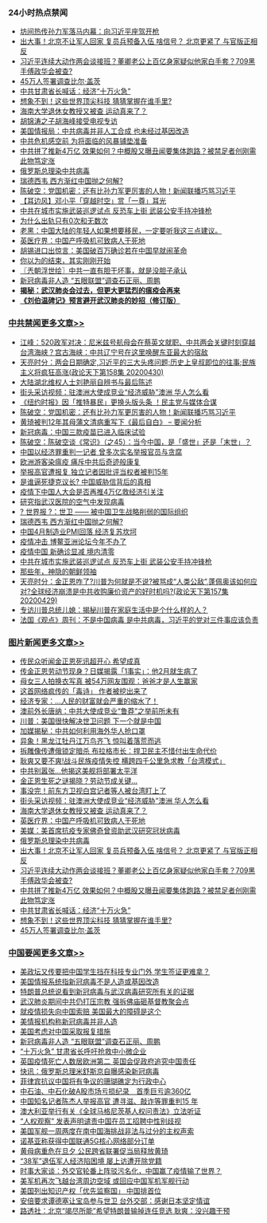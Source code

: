 <div class="catlist">
<h3>24小时热点禁闻</h3>
<ul>
<li><a href="https://github.com/fqnews/bnews/blob/master/comments/20200430/1321507.md">坊间热传孙力军落马内幕：向习近平座驾开枪</a></li>
<li><a href="https://github.com/fqnews/bnews/blob/master/topimagenews/20200430/1321531.md">出大事！北京不让军人回家 复员兵预备入伍 啥信号？ 北京更紧了 与官版正相反</a></li>
<li><a href="https://github.com/fqnews/bnews/blob/master/topimagenews/20200430/1321474.md">习近平连续大动作两会谈接班？董卿老公上百亿身家疑似他家白手套？709黑手傅政华会被查?</a></li>
<li><a href="https://github.com/fqnews/bnews/blob/master/topimagenews/20200430/1321426.md">45万人签署调查比尔·盖茨</a></li>
<li><a href="https://github.com/fqnews/bnews/blob/master/topimagenews/20200430/1321430.md">中共甘肃省长喊话：经济“十万火急”</a></li>
<li><a href="https://github.com/fqnews/bnews/blob/master/topimagenews/20200430/1321429.md">想象不到！这些世界顶尖科技 猜猜掌握在谁手里?</a></li>
<li><a href="https://github.com/fqnews/bnews/blob/master/topimagenews/20200501/1321684.md">海南大学退休女教授又被查 运动真来了？</a></li>
<li><a href="https://github.com/fqnews/bnews/blob/master/baitai/20200430/1321482.md">胡锦涛之子胡海峰接受电视专访</a></li>
<li><a href="https://github.com/fqnews/bnews/blob/master/comments/20200501/1321693.md">美国情报局：中共病毒并非人工合成 也未经过基因改造</a></li>
<li><a href="https://github.com/fqnews/bnews/blob/master/baitai/20200430/1321564.md">中共危机感空前 为将面临的风暴铺垫准备</a></li>
<li><a href="https://github.com/fqnews/bnews/blob/master/topimagenews/20200430/1321445.md">中共拼了推新4万亿 效果如何？中概股又曝丑闻要集体跑路？被禁足者创刚需 此物笃定涨</a></li>
<li><a href="https://github.com/fqnews/bnews/blob/master/topimagenews/20200501/1321667.md">俄罗斯总理染中共病毒</a></li>
<li><a href="https://github.com/fqnews/bnews/blob/master/cbnews/20200430/1321487.md">瑞德西韦 西方渐红中国抛之何解?</a></li>
<li><a href="https://github.com/fqnews/bnews/blob/master/cbnews/20200501/1321698.md">陈破空：党国机密：还有比孙力军更厉害的人物！新闻联播巧骂习近平 </a></li>
<li><a href="https://github.com/fqnews/bnews/blob/master/headline/20200430/1321494.md">【耳边风】邓小平「穿越时空」赏「一尊」耳光</a></li>
<li><a href="https://github.com/fqnews/bnews/blob/master/cbnews/20200430/1321431.md">中共在城市实施武装巡逻试点 反恐车上街 武装公安手持冲锋枪</a></li>
<li><a href="https://github.com/fqnews/bnews/blob/master/lifebaike/20200501/1321677.md">为什么出轨只有0次和无数次</a></li>
<li><a href="https://github.com/fqnews/bnews/blob/master/bannedvideo/20200501/1321721.md">老黑：中国大陆的年轻人如果想要移民，一定要听我这三点建议。 </a></li>
<li><a href="https://github.com/fqnews/bnews/blob/master/topimagenews/20200501/1321683.md">英医疗界：中国产呼吸机可致病人于死地</a></li>
<li><a href="https://github.com/fqnews/bnews/blob/master/worldnews/usa/20200430/1321459.md">胡锡进口出惊言：美国破百万确诊若在中国早就闹革命</a></li>
<li><a href="https://github.com/fqnews/bnews/blob/master/lifebaike/20200501/1321675.md">你以为的结束，其实刚刚开始</a></li>
<li><a href="https://github.com/fqnews/bnews/blob/master/ssgc/20200501/1321681.md">〖兲朝浮世绘〗中共一直有胆干坏事，就是没胆子承认</a></li>
<li><a href="https://github.com/fqnews/bnews/blob/master/headline/20200501/1321673.md">新冠病毒非人造   “五眼联盟”调查石正丽、周鹏</a></li>
<li><b><a href="https://github.com/fqnews/bnews/blob/master/comments/20200211/1275071.md" target="_blank">揭秘：武汉肺炎会过去，但更大更猛烈的瘟疫会再来</a></b></li>
<li><b><a href="https://github.com/fqnews/bnews/blob/master/comments/20200207/1272816.md" target="_blank">《刘伯温碑记》预言避开武汉肺炎的妙招（修订版）</a></b></li>
</ul>
</div>

<div class="catlist">
<h3><a href="https://github.com/fqnews/bnews/blob/master/cbnews/" target="_blank">中共禁闻</a><span><a href="https://github.com/fqnews/bnews/blob/master/cbnews/" target="_blank" rel="nofollow">更多文章>></a></span></h3>
<ul>
<li><a href="https://github.com/fqnews/bnews/blob/master/cbnews/20200501/1321823.md" target="_blank">江峰：520政军对决：尼米兹号航母会在蔡英文就职、中共两会关键时刻穿越台湾海峡？宫古海峡：中共辽宁号在这里唤醒东亚最大的宿敌</a></li>
<li><a href="https://github.com/fqnews/bnews/blob/master/cbnews/20200501/1321816.md" target="_blank">天亮时分：两会日期确定,习近平的三大头疼问题;历史上皇叔即位的往事;民族主义将疯狂高涨(政论天下第158集 20200430)</a></li>
<li><a href="https://github.com/fqnews/bnews/blob/master/cbnews/20200501/1321741.md" target="_blank">大陆湖北维权人士刘艳丽自辨书与最后陈述</a></li>
<li><a href="https://github.com/fqnews/bnews/blob/master/topimagenews/20200501/1313848.md" target="_blank">街头采访视频：驻澳洲大使成竞业“经济威胁”澳洲 华人怎么看</a></li>
<li><a href="https://github.com/fqnews/bnews/blob/master/cbnews/20200501/1319565.md" target="_blank">《纽约时报》因「推特暴民」更换头版头条 ！民主党与媒体合谋</a></li>
<li><a href="https://github.com/fqnews/bnews/blob/master/cbnews/20200501/1321698.md" target="_blank">陈破空：党国机密：还有比孙力军更厉害的人物！新闻联播巧骂习近平</a></li>
<li><a href="https://github.com/fqnews/bnews/blob/master/cbnews/20200501/1321689.md" target="_blank">黄琦被判12年其母蒲文清病重写下《最后自白》 &#8211; 要闻分析</a></li>
<li><a href="https://github.com/fqnews/bnews/blob/master/cbnews/20200501/1321686.md" target="_blank">新冠病毒：中国三款疫苗已进入临床试验</a></li>
<li><a href="https://github.com/fqnews/bnews/blob/master/cbnews/20200430/1321614.md" target="_blank">陈破空：陈破空谈《常识》（之45）：当今中国，是「盛世」还是「末世」？</a></li>
<li><a href="https://github.com/fqnews/bnews/blob/master/cbnews/20200430/1321605.md" target="_blank">中国以经济罪重判一记者 曾多次实名举报官员与贪腐</a></li>
<li><a href="https://github.com/fqnews/bnews/blob/master/cbnews/20200430/1321407.md" target="_blank">欧洲游客染瘟疫 痛斥中共后奇迹般康复</a></li>
<li><a href="https://github.com/fqnews/bnews/blob/master/cbnews/20200430/1321575.md" target="_blank">举报高官遭报复 独立记者因批评当权者被判15年</a></li>
<li><a href="https://github.com/fqnews/bnews/blob/master/cbnews/20200430/1321569.md" target="_blank">是谁逼死捷克议长? 中国威胁信背后的真相</a></li>
<li><a href="https://github.com/fqnews/bnews/blob/master/cbnews/20200430/1321565.md" target="_blank">疫情下中国人大会是否再推4万亿救经济引关注</a></li>
<li><a href="https://github.com/fqnews/bnews/blob/master/cbnews/20200430/1321559.md" target="_blank">研究指武汉医院的空气中发现病毒</a></li>
<li><a href="https://github.com/fqnews/bnews/blob/master/cbnews/20200430/1321558.md" target="_blank">? 世界报 ?：世卫 —— 被中国卫生战略削弱的国际组织</a></li>
<li><a href="https://github.com/fqnews/bnews/blob/master/cbnews/20200430/1321487.md" target="_blank">瑞德西韦 西方渐红中国抛之何解?</a></li>
<li><a href="https://github.com/fqnews/bnews/blob/master/cbnews/20200430/1321460.md" target="_blank">中国4月制造业PMI回落 经济复苏坎坷</a></li>
<li><a href="https://github.com/fqnews/bnews/blob/master/cbnews/20200430/1321444.md" target="_blank">疫情冲击 博鳌亚洲论坛今年不办了</a></li>
<li><a href="https://github.com/fqnews/bnews/blob/master/cbnews/20200430/1321443.md" target="_blank">疫情中国 新确诊显减 境内清零</a></li>
<li><a href="https://github.com/fqnews/bnews/blob/master/cbnews/20200430/1321431.md" target="_blank">中共在城市实施武装巡逻试点 反恐车上街 武装公安手持冲锋枪</a></li>
<li><a href="https://github.com/fqnews/bnews/blob/master/cbnews/20200430/1321333.md" target="_blank">那些年，神隐的朝鲜领袖</a></li>
<li><a href="https://github.com/fqnews/bnews/blob/master/cbnews/20200430/1321310.md" target="_blank">天亮时分：金正恩咋了?川普为何就是不说?被骂成“人类公敌”,蓬佩奥该如何应对?全球经济崩溃是中共收购廉价资产的好时机吗?(政论天下第157集 20200429)</a></li>
<li><a href="https://github.com/fqnews/bnews/blob/master/cbnews/20200430/1319563.md" target="_blank">专访川普总统儿媳：揭秘川普在家庭生活中是个什么样的人？</a></li>
<li><a href="https://github.com/fqnews/bnews/blob/master/cbnews/20200430/1321267.md" target="_blank">法国《观点》周刊：不是中国病毒 是中共病毒，习近平的党对三件事应该负责</a></li>

</ul>
</div>
<div class="catlist">
<h3><a href="https://github.com/fqnews/bnews/blob/master/topimagenews/" target="_blank">图片新闻</a><span><a href="https://github.com/fqnews/bnews/blob/master/topimagenews/" target="_blank" rel="nofollow">更多文章>></a></span></h3>
<ul>
<li><a href="https://github.com/fqnews/bnews/blob/master/topimagenews/20200501/1321839.md" target="_blank">传民众听闻金正恩死讯超开心 希望成真</a></li>
<li><a href="https://github.com/fqnews/bnews/blob/master/topimagenews/20200501/1321837.md" target="_blank">传金正恩劳动节现身？日媒揭露「1事实」：他2月就生病了</a></li>
<li><a href="https://github.com/fqnews/bnews/blob/master/topimagenews/20200501/1321833.md" target="_blank">母女三人拍换衣写真 被54万网友围观：爸爸才是人生赢家</a></li>
<li><a href="https://github.com/fqnews/bnews/blob/master/topimagenews/20200501/1321822.md" target="_blank">这首网络疯传的「毒诗」 作者被挖出来了</a></li>
<li><a href="https://github.com/fqnews/bnews/blob/master/topimagenews/20200501/1321818.md" target="_blank">经济专家：&#8230;人民的财富就会严重的缩水了！</a></li>
<li><a href="https://github.com/fqnews/bnews/blob/master/topimagenews/20200501/1321806.md" target="_blank">澳前外长唐纳：中共大使成竞业“鲁莽”之举前所未有</a></li>
<li><a href="https://github.com/fqnews/bnews/blob/master/topimagenews/20200501/1321800.md" target="_blank">川普：美国很快解决世卫问题 下一个就是中国</a></li>
<li><a href="https://github.com/fqnews/bnews/blob/master/topimagenews/20200501/1321799.md" target="_blank">加媒揭秘：中共如何利用海外华人抢口罩</a></li>
<li><a href="https://github.com/fqnews/bnews/blob/master/topimagenews/20200501/1321791.md" target="_blank">异象！黑龙江牡丹江万鸟齐飞 惊叫着落荒而逃</a></li>
<li><a href="https://github.com/fqnews/bnews/blob/master/topimagenews/20200501/1321773.md" target="_blank">拆雕像传遭俄锁定暗杀 布拉格市长：捍卫民主不惜付出生命代价</a></li>
<li><a href="https://github.com/fqnews/bnews/blob/master/topimagenews/20200501/1321769.md" target="_blank">耿爽又要不爽!战斗民族疫情失控 横跨四千公里急求教「台湾模式」</a></li>
<li><a href="https://github.com/fqnews/bnews/blob/master/topimagenews/20200501/1321761.md" target="_blank">中共别嚣张…他揭这美舰将部署太平洋</a></li>
<li><a href="https://github.com/fqnews/bnews/blob/master/topimagenews/20200501/1321760.md" target="_blank">金正恩生死之谜揭晓？劳动节成关键…</a></li>
<li><a href="https://github.com/fqnews/bnews/blob/master/topimagenews/20200501/1321759.md" target="_blank">事没完！前东方卫视白宫记者等人被台湾盯上了</a></li>
<li><a href="https://github.com/fqnews/bnews/blob/master/topimagenews/20200501/1313848.md" target="_blank">街头采访视频：驻澳洲大使成竞业“经济威胁”澳洲 华人怎么看</a></li>
<li><a href="https://github.com/fqnews/bnews/blob/master/topimagenews/20200501/1321684.md" target="_blank">海南大学退休女教授又被查 运动真来了？</a></li>
<li><a href="https://github.com/fqnews/bnews/blob/master/topimagenews/20200501/1321683.md" target="_blank">英医疗界：中国产呼吸机可致病人于死地</a></li>
<li><a href="https://github.com/fqnews/bnews/blob/master/topimagenews/20200501/1321678.md" target="_blank">美媒：美首席抗疫专家佛奇曾资助武汉研究冠状病毒</a></li>
<li><a href="https://github.com/fqnews/bnews/blob/master/topimagenews/20200501/1321667.md" target="_blank">俄罗斯总理染中共病毒</a></li>
<li><a href="https://github.com/fqnews/bnews/blob/master/topimagenews/20200430/1321531.md" target="_blank">出大事！北京不让军人回家 复员兵预备入伍 啥信号？ 北京更紧了 与官版正相反</a></li>
<li><a href="https://github.com/fqnews/bnews/blob/master/topimagenews/20200430/1321474.md" target="_blank">习近平连续大动作两会谈接班？董卿老公上百亿身家疑似他家白手套？709黑手傅政华会被查?</a></li>
<li><a href="https://github.com/fqnews/bnews/blob/master/topimagenews/20200430/1321445.md" target="_blank">中共拼了推新4万亿 效果如何？中概股又曝丑闻要集体跑路？被禁足者创刚需 此物笃定涨</a></li>
<li><a href="https://github.com/fqnews/bnews/blob/master/topimagenews/20200430/1321430.md" target="_blank">中共甘肃省长喊话：经济“十万火急”</a></li>
<li><a href="https://github.com/fqnews/bnews/blob/master/topimagenews/20200430/1321429.md" target="_blank">想象不到！这些世界顶尖科技 猜猜掌握在谁手里?</a></li>
<li><a href="https://github.com/fqnews/bnews/blob/master/topimagenews/20200430/1321426.md" target="_blank">45万人签署调查比尔·盖茨</a></li>

</ul>
</div>
<div class="catlist">
<h3><a href="https://github.com/fqnews/bnews/blob/master/headline/" target="_blank">中国要闻</a><span><a href="https://github.com/fqnews/bnews/blob/master/headline/" target="_blank" rel="nofollow">更多文章>></a></span></h3>
<ul>
<li><a href="https://github.com/fqnews/bnews/blob/master/headline/20200501/1321840.md" target="_blank">美政坛又传要把中国学生挡在科技专业门外 学生签证更难拿？</a></li>
<li><a href="https://github.com/fqnews/bnews/blob/master/headline/20200501/1321770.md" target="_blank">美国情报系统指新冠病毒不是人造或基因改造</a></li>
<li><a href="https://github.com/fqnews/bnews/blob/master/headline/20200501/1321737.md" target="_blank">特朗普总统说看到新冠病毒与武汉病毒研究所有关的证据</a></li>
<li><a href="https://github.com/fqnews/bnews/blob/master/headline/20200501/1321727.md" target="_blank">武汉肺炎期间中共仍打压宗教 强拆佛庙砸基督教聚会点</a></li>
<li><a href="https://github.com/fqnews/bnews/blob/master/headline/20200501/1321691.md" target="_blank">就疫情损失向中国索赔   美国最大的障碍是这个</a></li>
<li><a href="https://github.com/fqnews/bnews/blob/master/headline/20200501/1321685.md" target="_blank">美情报机构称新冠病毒并非人造</a></li>
<li><a href="https://github.com/fqnews/bnews/blob/master/headline/20200501/1321680.md" target="_blank">美国考虑对中国采取报复措施</a></li>
<li><a href="https://github.com/fqnews/bnews/blob/master/headline/20200501/1321673.md" target="_blank">新冠病毒非人造   “五眼联盟”调查石正丽、周鹏</a></li>
<li><a href="https://github.com/fqnews/bnews/blob/master/headline/20200501/1321672.md" target="_blank">“十万火急”    甘肃省长呼吁抢救中小微企业</a></li>
<li><a href="https://github.com/fqnews/bnews/blob/master/headline/20200501/1321655.md" target="_blank">英国疫情死亡人数居欧洲第二  英国会促政府追究中国责任</a></li>
<li><a href="https://github.com/fqnews/bnews/blob/master/headline/20200501/1321653.md" target="_blank">快讯：俄罗斯总理米舒斯京自曝感染新冠病毒</a></li>
<li><a href="https://github.com/fqnews/bnews/blob/master/headline/20200501/1321633.md" target="_blank">菲律宾抗议中国将有争议的珊瑚礁定为行政中心</a></li>
<li><a href="https://github.com/fqnews/bnews/blob/master/headline/20200501/1321626.md" target="_blank">中石油、中石化破A股市场亏损纪录　首季巨亏逾360亿</a></li>
<li><a href="https://github.com/fqnews/bnews/blob/master/headline/20200501/1321625.md" target="_blank">中国知名记者陈杰人举报高官   遭寻滋、敲诈等罪重判15 年</a></li>
<li><a href="https://github.com/fqnews/bnews/blob/master/headline/20200501/1321624.md" target="_blank">澳大利亚举行有关《全球马格尼茨基人权问责法》立法听证</a></li>
<li><a href="https://github.com/fqnews/bnews/blob/master/headline/20200430/1321617.md" target="_blank">“人权观察” 发表声明谴责中国在员工招聘中性别歧视</a></li>
<li><a href="https://github.com/fqnews/bnews/blob/master/headline/20200430/1321610.md" target="_blank">美国军舰一周两度在南中国海挑战非法与过分的主权声索</a></li>
<li><a href="https://github.com/fqnews/bnews/blob/master/headline/20200430/1321609.md" target="_blank">诺基亚称获得中国联通5G核心网络部分订单</a></li>
<li><a href="https://github.com/fqnews/bnews/blob/master/headline/20200430/1321608.md" target="_blank">黄母病重危在旦夕 公民跨省联署促当局释放黄琦</a></li>
<li><a href="https://github.com/fqnews/bnews/blob/master/headline/20200430/1321607.md" target="_blank">“38军”退伍军人经济陷困境 屡上访遭开除党籍</a></li>
<li><a href="https://github.com/fqnews/bnews/blob/master/headline/20200430/1321579.md" target="_blank">时事大家谈：外交官轮番上阵驳污名化，中国赢了疫情输了世界？</a></li>
<li><a href="https://github.com/fqnews/bnews/blob/master/headline/20200430/1321574.md" target="_blank">美军机再次飞越台湾周边空域 或回应中国军机军舰行动</a></li>
<li><a href="https://github.com/fqnews/bnews/blob/master/headline/20200430/1321573.md" target="_blank">美国列出知识产权「优先监察国」      中国排首位</a></li>
<li><a href="https://github.com/fqnews/bnews/blob/master/headline/20200430/1321572.md" target="_blank">安倍要求谭德塞让宝岛参与世卫    台外交部：感谢日本坚定情谊</a></li>
<li><a href="https://github.com/fqnews/bnews/blob/master/headline/20200430/1321571.md" target="_blank">路透社：北京“竭尽所能”希望特朗普输掉连任竞选    耿爽：没兴趣干预</a></li>

</ul>
</div>